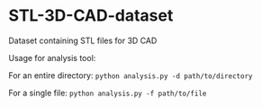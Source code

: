 # STL-3D-CAD-dataset
Dataset containing STL files for 3D CAD

Usage for analysis tool:

For an entire directory:
`python analysis.py -d path/to/directory`

For a single file:
`python analysis.py -f path/to/file`
